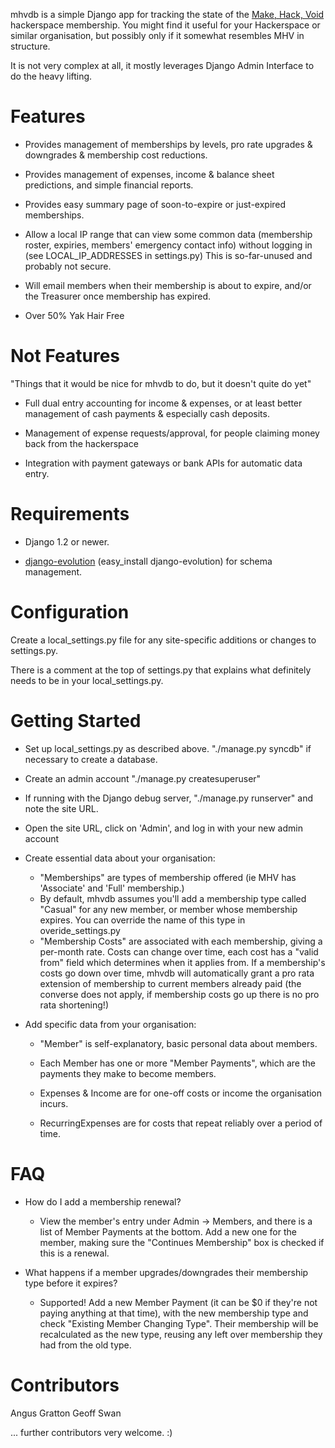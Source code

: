 mhvdb is a simple Django app for tracking the state of the [Make, Hack, Void](http://www.makehackvoid.com/)
hackerspace membership. You might find it useful for your Hackerspace or similar organisation, but
possibly only if it somewhat resembles MHV in structure.

It is not very complex at all, it mostly leverages Django Admin Interface to do
the heavy lifting.

Features
========

* Provides management of memberships by levels, pro rate upgrades &
  downgrades & membership cost reductions.

* Provides management of expenses, income & balance sheet predictions,
  and simple financial reports.

* Provides easy summary page of soon-to-expire or just-expired memberships.

* Allow a local IP range that can view some common data (membership
  roster, expiries, members' emergency contact info) without logging in
  (see LOCAL_IP_ADDRESSES in settings.py) This is so-far-unused and
  probably not secure.

* Will email members when their membership is about to expire, and/or the Treasurer
  once membership has expired.

* Over 50% Yak Hair Free

Not Features
============

"Things that it would be nice for mhvdb to do, but it doesn't quite do yet"

* Full dual entry accounting for income & expenses, or at least better
  management of cash payments & especially cash deposits.

* Management of expense requests/approval, for people claiming money back from the hackerspace

* Integration with payment gateways or bank APIs for automatic data entry.


Requirements
============

* Django 1.2 or newer.

* [django-evolution](http://code.google.com/p/django-evolution/) (easy_install django-evolution) for schema management.

Configuration
=============

Create a local_settings.py file for any site-specific additions or changes to settings.py.

There is a comment at the top of settings.py that explains what definitely needs to be in your local_settings.py.


Getting Started
===============

* Set up local_settings.py as described above. "./manage.py syncdb" if necessary to create a database.

* Create an admin account "./manage.py createsuperuser"

* If running with the Django debug server, "./manage.py runserver" and note the site URL.

* Open the site URL, click on 'Admin', and log in with your new admin account

* Create essential data about your organisation:
  + "Memberships" are types of membership offered (ie MHV has 'Associate' and 'Full' membership.)
  + By default, mhvdb assumes you'll add a membership type called "Casual" for any new member, or member
    whose membership expires. You can override the name of this type in overide_settings.py
  + "Membership Costs" are associated with each membership, giving a per-month rate. Costs can change over
    time, each cost has a "valid from" field which determines when it applies from. If a membership's costs go
    down over time, mhvdb will automatically grant a pro rata extension of membership to current members
    already paid (the converse does not apply, if membership costs go up there is no pro rata shortening!)

* Add specific data from your organisation:
  + "Member" is self-explanatory, basic personal data about members.
  + Each Member has one or more "Member Payments", which are the payments they make to become members.

  + Expenses & Income are for one-off costs or income the organisation incurs.

  + RecurringExpenses are for costs that repeat reliably over a period of time.


FAQ
===

* How do I add a membership renewal?
  + View the member's entry under Admin -> Members, and there is a list of Member Payments at the bottom.
    Add a new one for the member, making sure the "Continues Membership" box is checked if this is a renewal.

* What happens if a member upgrades/downgrades their membership type before it expires?
  +  Supported! Add a new Member Payment (it can be $0 if they're not paying anything at that time), with the
     new membership type and check "Existing Member Changing Type". Their membership will be
     recalculated as the new type, reusing any left over membership they had from the old type.


Contributors
============

Angus Gratton
Geoff Swan

... further contributors very welcome. :)

